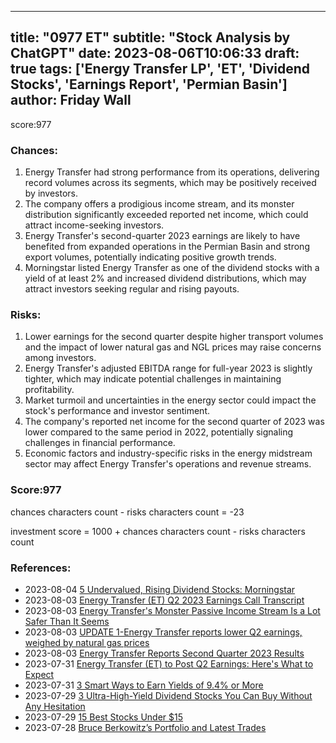 
---
title: "0977 ET"
subtitle: "Stock Analysis by ChatGPT"
date: 2023-08-06T10:06:33
draft: true
tags: ['Energy Transfer LP', 'ET', 'Dividend Stocks', 'Earnings Report', 'Permian Basin']
author: Friday Wall
---

score:977
### Chances:
1. Energy Transfer had strong performance from its operations, delivering record volumes across its segments, which may be positively received by investors.
2. The company offers a prodigious income stream, and its monster distribution significantly exceeded reported net income, which could attract income-seeking investors.
3. Energy Transfer's second-quarter 2023 earnings are likely to have benefited from expanded operations in the Permian Basin and strong export volumes, potentially indicating positive growth trends.
4. Morningstar listed Energy Transfer as one of the dividend stocks with a yield of at least 2% and increased dividend distributions, which may attract investors seeking regular and rising payouts.
### Risks:
1. Lower earnings for the second quarter despite higher transport volumes and the impact of lower natural gas and NGL prices may raise concerns among investors.
2. Energy Transfer's adjusted EBITDA range for full-year 2023 is slightly tighter, which may indicate potential challenges in maintaining profitability.
3. Market turmoil and uncertainties in the energy sector could impact the stock's performance and investor sentiment.
4. The company's reported net income for the second quarter of 2023 was lower compared to the same period in 2022, potentially signaling challenges in financial performance.
5. Economic factors and industry-specific risks in the energy midstream sector may affect Energy Transfer's operations and revenue streams.
### Score:977
chances characters count - risks characters count = -23

investment score = 1000 + chances characters count - risks characters count
### References:
- 2023-08-04 [5 Undervalued, Rising Dividend Stocks: Morningstar](https://finance.yahoo.com/m/bb257907-3942-390a-bcd7-73507c9bbd9b/5-undervalued%2C-rising.html?.tsrc=rss)
- 2023-08-03 [Energy Transfer (ET) Q2 2023 Earnings Call Transcript](https://finance.yahoo.com/m/9ffa9d9d-4ad9-3680-a388-24c52e66019f/energy-transfer-%28et%29-q2-2023.html?.tsrc=rss)
- 2023-08-03 [Energy Transfer's Monster Passive Income Stream Is a Lot Safer Than It Seems](https://finance.yahoo.com/m/50680101-061e-3b37-926a-586c65742fac/energy-transfer%27s-monster.html?.tsrc=rss)
- 2023-08-03 [UPDATE 1-Energy Transfer reports lower Q2 earnings, weighed by natural gas prices](https://finance.yahoo.com/news/1-energy-transfer-reports-lower-215421656.html?.tsrc=rss)
- 2023-08-03 [Energy Transfer Reports Second Quarter 2023 Results](https://finance.yahoo.com/news/energy-transfer-reports-second-quarter-201000256.html?.tsrc=rss)
- 2023-07-31 [Energy Transfer (ET) to Post Q2 Earnings: Here's What to Expect](https://finance.yahoo.com/news/energy-transfer-et-post-q2-130400060.html?.tsrc=rss)
- 2023-07-31 [3 Smart Ways to Earn Yields of 9.4% or More](https://finance.yahoo.com/m/f7302308-7571-3573-9c03-e4a4b1638e9d/3-smart-ways-to-earn-yields.html?.tsrc=rss)
- 2023-07-29 [3 Ultra-High-Yield Dividend Stocks You Can Buy Without Any Hesitation](https://finance.yahoo.com/m/6fd7a8ef-10f0-3c43-b7fa-9a4b00e16bac/3-ultra-high-yield-dividend.html?.tsrc=rss)
- 2023-07-29 [15 Best Stocks Under $15](https://finance.yahoo.com/news/15-best-stocks-under-15-194909970.html?.tsrc=rss)
- 2023-07-28 [Bruce Berkowitz’s Portfolio and Latest Trades](https://finance.yahoo.com/news/bruce-berkowitz-portfolio-latest-trades-145750817.html?.tsrc=rss)


                
